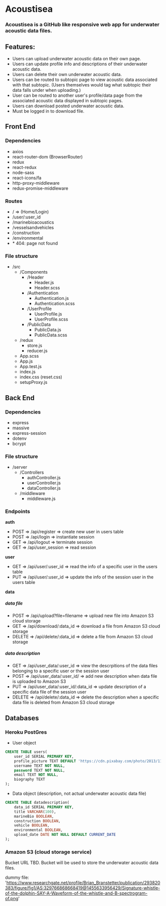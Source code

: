 # Acoustisea

### Acoustisea is a GitHub like responsive web app for underwater acoustic data files. 

## Features:  
- Users can upload underwater acoustic data on their own page.
- Users can update profile info and descriptions of their underwater acoustic data.
- Users can delete their own underwater acoustic data.
- Users can be routed to subtopic page to view acoustic data associated with that subtopic. (Users themselves would tag what subtopic their data falls under when uploading.)
- User can be routed to another user's profile/data page from the associated acoustic data displayed in subtopic pages.
- Users can download posted underwater acoustic data.
- Must be logged in to download file.

## Front End

### Dependencies
- axios
- react-router-dom (BrowserRouter)
- redux
- react-redux
- node-sass
- react-icons/fa
- http-proxy-middleware
- redux-promise-middleware

### Routes

- / => (Home/Login)
- /user/:user_id
- /marinebioacoustics
- /vesselsandvehicles
- /construction
- /environmental
- \* 404: page not found



### File structure

- /src
    - /Components
        - /Header
            - Header.js
            - Header.scss
        - /Authentication
            - Authentication.js
            - Authentication.scss
        - /UserProfile
            - UserProfile.js
            - UserProfile.scss
        - /PublicData
            - PublicData.js
            - PublicData.scss
    - /redux
        - store.js
        - reducer.js
    - App.scss
    - App.js
    - App.test.js
    - index.js
    - index.css (reset.css)
    - setupProxy.js

    

## Back End

### Dependencies
- express
- massive
- express-session
- dotenv
- bcrypt

### File structure

 - /server
    - /Controllers
        - authController.js
        - userController.js
        - dataController.js
    - /middleware
        - middleware.js

### Endpoints

**auth**
- POST => /api/register => create new user in users table
- POST => /api/login => instantiate session
- GET => /api/logout => terminate session 
- GET => /api/user_session => read session

**user**
- GET => /api/user/:user_id => read the info of a specific user in the users table
- PUT => /api/user/:user_id => update the info of the session user in the users table

**data**

##### data file
- POST => /api/upload?file=filename => upload new file into Amazon S3 cloud storage
- GET => /api/download/:data_id => download a file from Amazon S3 cloud storage
- DELETE => /api/delete/:data_id => delete a file from Amazon S3 cloud storage

##### data description

- GET => /api/user_data/:user_id => view the descrpitions of the data files belonging to a specific user or the session user
- POST => /api/user_data/:user_id/ => add new description when data file is uploaded to Amazon S3
- PUT => /api/user_data/:user_id/:data_id => update description of a specific data file of the session user
- DELETE => /api/delete/:data_id => delete the description when a specific data file is deleted from Amazon S3 cloud storage


## Databases

### Heroku PostGres

- User object

```sql
CREATE TABLE users(
    user_id SERIAL PRIMARY KEY,
    profile_picture TEXT DEFAULT 'https://cdn.pixabay.com/photo/2013/11/01/11/13/dolphin-203875_1280.jpg',
    username TEXT NOT NULL,
    password TEXT NOT NULL,
    email TEXT NOT NULL,
    biography TEXT
);
```

- Data object (description, not actual underwater acoustic data file)

```sql
CREATE TABLE datadescription(
    data_id SERIAL PRIMARY KEY,
    title VARCHAR(100),
    marineBio BOOLEAN,
    construction BOOLEAN,
    vehicle BOOLEAN,
    environmental BOOLEAN,
    upload_date DATE NOT NULL DEFAULT CURRENT_DATE
);
```

### Amazon S3 (cloud storage service)

Bucket URL TBD. Bucket will be used to store the underwater acoustic data files.

dummy file:
'https://www.researchgate.net/profile/Brian_Branstetter/publication/293820383/figure/fig1/AS:329766868668419@1455633956429/Signature-whistle-of-the-dolphin-SAY-A-Waveform-of-the-whistle-and-B-spectrogram-of.png'